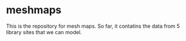# meshmaps  
This is the repository for mesh maps. So far, it contatins the data from 5 library sites that we can model.
